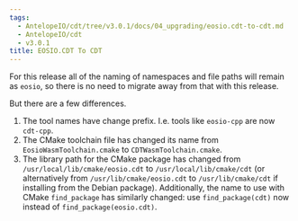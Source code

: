 ```yaml
---
tags:
  - AntelopeIO/cdt/tree/v3.0.1/docs/04_upgrading/eosio.cdt-to-cdt.md
  - AntelopeIO/cdt
  - v3.0.1
title: EOSIO.CDT To CDT
---
```


For this release all of the naming of namespaces and file paths will remain as `eosio`, so there is no need to migrate away from that with this release.

But there are a few differences.

1. The tool names have change prefix. I.e. tools like `eosio-cpp` are now `cdt-cpp`.
2. The CMake toolchain file has changed its name from `EosioWasmToolchain.cmake` to `CDTWasmToolchain.cmake`.
3. The library path for the CMake package has changed from `/usr/local/lib/cmake/eosio.cdt` to `/usr/local/lib/cmake/cdt` (or alternatively from `/usr/lib/cmake/eosio.cdt` to `/usr/lib/cmake/cdt` if installing from the Debian package). Additionally, the name to use with CMake `find_package` has similarly changed: use `find_package(cdt)` now instead of `find_package(eosio.cdt)`.
